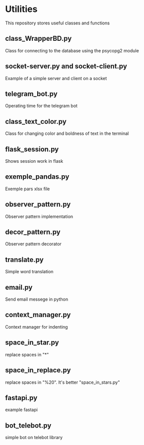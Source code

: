 # Utilities
This repository stores useful classes and functions

## class_WrapperBD.py 
Class for connecting to the database using the psycopg2 module

## socket-server.py and socket-client.py
Example of a simple server and client on a socket

## telegram_bot.py
Operating time for the telegram bot

## class_text_color.py
Сlass for changing color and boldness of text in the terminal 

## flask_session.py
Shows session work in flask

## exemple_pandas.py
Exemple pars xlsx file

## observer_pattern.py
Observer pattern implementation

## decor_pattern.py
Observer pattern decorator

## translate.py
Simple word translation

## email.py
Send email messege in python

## context_manager.py
Context manager for indenting

## space_in_star.py
replace spaces in "*"

## space_in_replace.py
replace spaces in "%20".
It's better "space_in_stars.py"

## fastapi.py
example fastapi

## bot_telebot.py
simple bot on telebot library
